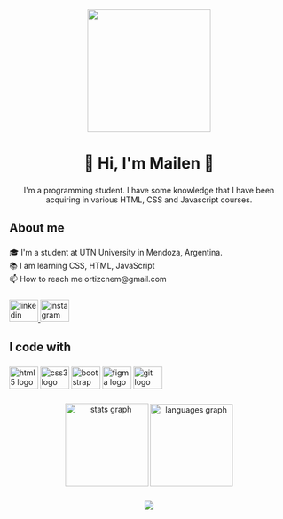 <div align="center">
  <img height="222" src="https://images-wixmp-ed30a86b8c4ca887773594c2.wixmp.com/f/f6e4e0c2-2865-4b9e-a81f-e59aa1d6aeef/df4s3qr-ed81fbfe-3519-4869-9ca1-6306b2e6f2f4.gif?token=eyJ0eXAiOiJKV1QiLCJhbGciOiJIUzI1NiJ9.eyJzdWIiOiJ1cm46YXBwOjdlMGQxODg5ODIyNjQzNzNhNWYwZDQxNWVhMGQyNmUwIiwiaXNzIjoidXJuOmFwcDo3ZTBkMTg4OTgyMjY0MzczYTVmMGQ0MTVlYTBkMjZlMCIsIm9iaiI6W1t7InBhdGgiOiJcL2ZcL2Y2ZTRlMGMyLTI4NjUtNGI5ZS1hODFmLWU1OWFhMWQ2YWVlZlwvZGY0czNxci1lZDgxZmJmZS0zNTE5LTQ4NjktOWNhMS02MzA2YjJlNmYyZjQuZ2lmIn1dXSwiYXVkIjpbInVybjpzZXJ2aWNlOmZpbGUuZG93bmxvYWQiXX0.NY3DvvxUJPLSa5JTrwpQ5hEHbVLj_OjtmA-N7iOI85U"  />
</div>

###

<h1 align="center">💫 Hi, I'm Mailen 💫</h1>

###

<p align="center">I'm a programming student. I have some knowledge that I have been acquiring in various HTML, CSS and Javascript courses.</p>

###

<h2 align="left">About me</h2>

###

<p align="left">🎓 I'm a student at UTN University in Mendoza, Argentina.<br>📚 I am learning CSS, HTML, JavaScript<br>📫 How to reach me ortizcnem@gmail.com</p>

###

<div align="left">
  <a href="https://www.linkedin.com/in/mailen-ortiz-82430a231/" target="_blank">
    <img src="https://raw.githubusercontent.com/maurodesouza/profile-readme-generator/master/src/assets/icons/social/linkedin/default.svg" width="52" height="40" alt="linkedin logo"  />
  </a>
  <a href="https://www.instagram.com/mailenn_ortiz/" target="_blank">
    <img src="https://raw.githubusercontent.com/maurodesouza/profile-readme-generator/master/src/assets/icons/social/instagram/default.svg" width="52" height="40" alt="instagram logo"  />
  </a>
</div>

###

<h2 align="left">I code with</h2>

###

<div align="left">
  <img src="https://cdn.jsdelivr.net/gh/devicons/devicon/icons/html5/html5-original.svg" height="40" width="52" alt="html5 logo"  />
  <img src="https://cdn.jsdelivr.net/gh/devicons/devicon/icons/css3/css3-original.svg" height="40" width="52" alt="css3 logo"  />
  <img src="https://cdn.jsdelivr.net/gh/devicons/devicon/icons/bootstrap/bootstrap-original.svg" height="40" width="52" alt="bootstrap logo"  />
  <img src="https://cdn.jsdelivr.net/gh/devicons/devicon/icons/figma/figma-original.svg" height="40" width="52" alt="figma logo"  />
  <img src="https://cdn.jsdelivr.net/gh/devicons/devicon/icons/git/git-original.svg" height="40" width="52" alt="git logo"  />
</div>

###

<div align="center">
  <img src="https://github-readme-stats.vercel.app/api?username=MailenOrtiz&hide_title=true&hide_rank=false&show_icons=false&include_all_commits=false&count_private=true&disable_animations=false&theme=gruvbox&locale=en&hide_border=true&order=1" height="150" alt="stats graph"  />
  <img src="https://github-readme-stats.vercel.app/api/top-langs?username=MailenOrtiz&locale=en&hide_title=false&layout=compact&card_width=320&langs_count=5&theme=gruvbox&hide_border=true&order=2" height="149" alt="languages graph"  />
</div>

###

<div align="center">
  <img src="https://visitor-badge.laobi.icu/badge?page_id=MailenOrtiz.MailenOrtiz&left_color=black&right_color=grey"  />
</div>

###
